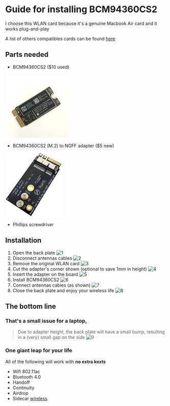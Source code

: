 # Guide for installing BCM94360CS2

I choose this WLAN card because it's a genuine Macbook Air card and it works plug-and-play

A list of others compatibles cards can be found [here](https://khronokernel-7.gitbook.io/wireless-buyers-guide/)

## Parts needed

- BCM94360CS2 ($10 used)
<img src="/images/00.jpg" height="200">

- BCM94360CS2 (M.2) to NGFF adapter ($5 new)
<img src="/images/01.jpg" height="200">

- Phillips screwdriver 

## Installation
1. Open the back plate
![1](/images/1.jpg)
2. Disconnect antennas cables
![2](/images/2.jpg)
3. Remove the original WLAN card
![3](/images/3.jpg)
4. Cut the adapter's corner shown (optional to save 1mm in height)
![4](/images/4.jpg)
5. Insert the adapter on the board
![5](/images/5.jpg)
6. Install BCM94360CS2
![6](/images/6.jpg)
7. Connect antennas cables (as shown)
![7](/images/7.jpg)
8. Close the back plate and enjoy your wireless life
![8](/images/8.jpg)

## The bottom line
### That's a small issue for a laptop,
> Due to adapter height, the back plate will have a small bump, resulting in a (very) small gap on the side
![9](/images/9.jpg)

### One giant leap for your life
All of the following will work with **no extra kexts**
- Wifi 802.11ac 
- Bluetooth 4.0
- Handoff
- Continuity
- Airdrop
- Sidecar [wireless](https://www.youtube.com/watch?v=D5yButavaWY)
